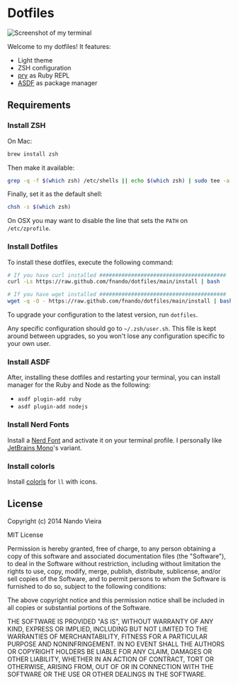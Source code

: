 # Dotfiles

![Screenshot of my terminal](https://github.com/fnando/dotfiles/blob/main/screenshots/terminal.png)

Welcome to my dotfiles! It features:

- Light theme
- ZSH configuration
- [pry](http://pryrepl.org) as Ruby REPL
- [ASDF](https://github.com/asdf-vm/asdf) as package manager

## Requirements

### Install ZSH

On Mac:

```bash
brew install zsh
```

Then make it available:

```bash
grep -q -f $(which zsh) /etc/shells || echo $(which zsh) | sudo tee -a /etc/shells
```

Finally, set it as the default shell:

```bash
chsh -s $(which zsh)
```

On OSX you may want to disable the line that sets the `PATH` on `/etc/zprofile`.

### Install Dotfiles

To install these dotfiles, execute the following command:

```bash
# If you have curl installed ########################################
curl -Ls https://raw.github.com/fnando/dotfiles/main/install | bash

# If you have wget installed ########################################
wget -q -O - https://raw.github.com/fnando/dotfiles/main/install | bash
```

To upgrade your configuration to the latest version, run `dotfiles`.

Any specific configuration should go to `~/.zsh/user.sh`. This file is kept
around between upgrades, so you won't lose any configuration specific to your
own user.

### Install ASDF

After, installing these dotfiles and restarting your terminal, you can install
manager for the Ruby and Node as the following:

- `asdf plugin-add ruby`
- `asdf plugin-add nodejs`

### Install Nerd Fonts

Install a [Nerd Font](https://github.com/ryanoasis/nerd-fonts) and activate it
on your terminal profile. I personally like
[JetBrains Mono](https://www.jetbrains.com/lp/mono/)'s variant.

### Install colorls

Install [colorls](https://rubygems.org/gems/colorls) for `ll` with icons.

## License

Copyright (c) 2014 Nando Vieira

MIT License

Permission is hereby granted, free of charge, to any person obtaining a copy of
this software and associated documentation files (the "Software"), to deal in
the Software without restriction, including without limitation the rights to
use, copy, modify, merge, publish, distribute, sublicense, and/or sell copies of
the Software, and to permit persons to whom the Software is furnished to do so,
subject to the following conditions:

The above copyright notice and this permission notice shall be included in all
copies or substantial portions of the Software.

THE SOFTWARE IS PROVIDED "AS IS", WITHOUT WARRANTY OF ANY KIND, EXPRESS OR
IMPLIED, INCLUDING BUT NOT LIMITED TO THE WARRANTIES OF MERCHANTABILITY, FITNESS
FOR A PARTICULAR PURPOSE AND NONINFRINGEMENT. IN NO EVENT SHALL THE AUTHORS OR
COPYRIGHT HOLDERS BE LIABLE FOR ANY CLAIM, DAMAGES OR OTHER LIABILITY, WHETHER
IN AN ACTION OF CONTRACT, TORT OR OTHERWISE, ARISING FROM, OUT OF OR IN
CONNECTION WITH THE SOFTWARE OR THE USE OR OTHER DEALINGS IN THE SOFTWARE.
